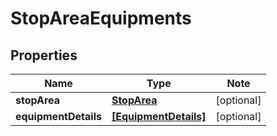 
# StopAreaEquipments

## Properties

Name | Type | Note
---- | ---- | ----
**stopArea** | [**StopArea**](StopArea.md) | [optional] 
**equipmentDetails** | [**[EquipmentDetails]**](EquipmentDetails.md) | [optional] 

